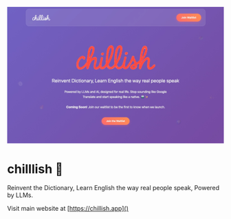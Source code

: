 ![chillish landing page](./landing-page.jpeg)

# chilllish 📕
Reinvent the Dictionary, Learn English the way real people speak, Powered by LLMs.

Visit main website at [https://chillish.app]()
